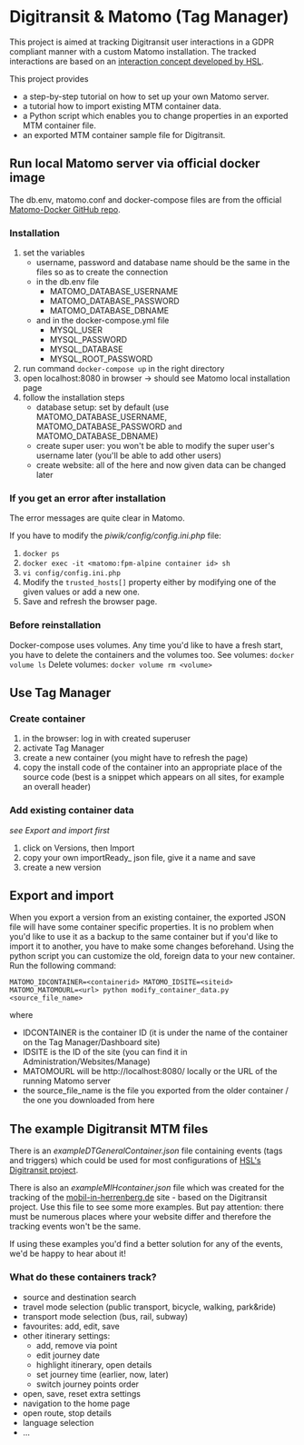 # Digitransit & Matomo (Tag Manager)

This project is aimed at tracking Digitransit user interactions in a GDPR compliant 
manner with a custom Matomo installation. The tracked interactions are based on an 
[interaction concept developed by HSL](https://docs.google.com/spreadsheets/d/1kSf225cstroNrUkPvj5cn4zrWHnMWrtUUdveKLW8zbQ/edit#gid=0).

This project provides 
* a step-by-step tutorial on how to set up your own Matomo server.
* a tutorial how to import existing MTM container data.
* a Python script which enables you to change properties in an exported MTM container file.
* an exported MTM container sample file for Digitransit.

## Run local Matomo server via official docker image

The db.env, matomo.conf and docker-compose files are from the official [Matomo-Docker GitHub repo](https://github.com/matomo-org/docker/tree/master/.examples/nginx).

### Installation
1. set the variables
    * username, password and database name should be the same in the files so as to create the connection  
    * in the db.env file
        * MATOMO_DATABASE_USERNAME
        * MATOMO_DATABASE_PASSWORD
        * MATOMO_DATABASE_DBNAME
    * and in the docker-compose.yml file
        * MYSQL_USER
        * MYSQL_PASSWORD
        * MYSQL_DATABASE
        * MYSQL_ROOT_PASSWORD
2. run command `docker-compose up` in the right directory
3. open localhost:8080 in browser -> should see Matomo local installation page
4. follow the installation steps
    * database setup: set by default (use MATOMO_DATABASE_USERNAME, MATOMO_DATABASE_PASSWORD and MATOMO_DATABASE_DBNAME)
    * create super user: you won't be able to modify the super user's username later (you'll be able to add other users)
    * create website: all of the here and now given data can be changed later

### If you get an error after installation
The error messages are quite clear in Matomo.

If you have to modify the _piwik/config/config.ini.php_ file:
1. `docker ps`
2. `docker exec -it <matomo:fpm-alpine container id> sh`
3. `vi config/config.ini.php`
4. Modify the `trusted_hosts[]` property either by modifying one of the given values or add a new one.
5. Save and refresh the browser page.

### Before reinstallation
Docker-compose uses volumes. Any time you'd like to have a fresh start, you have to delete the containers and the volumes too.
See volumes: `docker volume ls`
Delete volumes: `docker volume rm <volume>`

## Use Tag Manager
### Create container
1. in the browser: log in with created superuser
2. activate Tag Manager
3. create a new container (you might have to refresh the page)
4. copy the install code of the container into an appropriate place of the source code (best is a snippet which appears 
on all sites, for example an overall header)

### Add existing container data
_see Export and import first_ 
1. click on Versions, then Import
2. copy your own importReady_ json file, give it a name and save
3. create a new version

## Export and import
When you export a version from an existing container, the exported JSON file will have some container specific properties. It is no problem when you'd like to use it as a backup to the same container but if you'd like to import it to another, you have to make some changes beforehand.
Using the python script you can customize the old, foreign data to your new container. Run the following command:
```
MATOMO_IDCONTAINER=<containerid> MATOMO_IDSITE=<siteid> MATOMO_MATOMOURL=<url> python modify_container_data.py <source_file_name>
```
where
* IDCONTAINER is the container ID (it is under the name of the container on the Tag Manager/Dashboard site)
* IDSITE is the ID of the site (you can find it in Administration/Websites/Manage)
* MATOMOURL will be http://localhost:8080/ locally or the URL of the running Matomo server
* the source_file_name is the file you exported from the older container / the one you downloaded from here

## The example Digitransit MTM files
There is an _exampleDTGeneralContainer.json_ file containing events (tags and triggers) which could be used for most
 configurations of [HSL's Digitransit project](https://github.com/hsldevcom/digitransit-ui).

There is also an _exampleMIHcontainer.json_ file which was created for the tracking of the 
[mobil-in-herrenberg.de](https://mobil-in-herrenberg.de) site - based on the Digitransit project.
Use this file to see some more examples. But pay attention: there must be numerous places where your website differ 
and therefore the tracking events won't be the same.

If using these examples you'd find a better solution for any of the events, we'd be happy to hear about it!

### What do these containers track?
* source and destination search
* travel mode selection (public transport, bicycle, walking, park&ride)
* transport mode selection (bus, rail, subway)
* favourites: add, edit, save
* other itinerary settings:
    * add, remove via point
    * edit journey date
    * highlight itinerary, open details
    * set journey time (earlier, now, later)
    * switch journey points order
* open, save, reset extra settings
* navigation to the home page
* open route, stop details
* language selection
* ...
